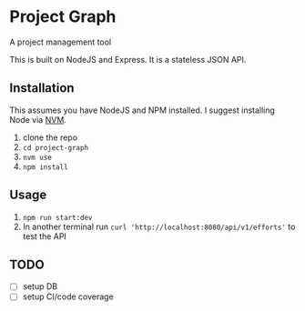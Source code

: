 # Project Graph

A project management tool

This is built on NodeJS and Express. It is a stateless JSON API.

## Installation

This assumes you have NodeJS and NPM installed. I suggest installing Node via [NVM](https://github.com/creationix/nvm).

1. clone the repo
2. `cd project-graph`
3. `nvm use`
4. `npm install`


## Usage

1. `npm run start:dev`
2. In another terminal run `curl 'http://localhost:8080/api/v1/efforts'` to test the API

## TODO

- [ ] setup DB
- [ ] setup CI/code coverage
